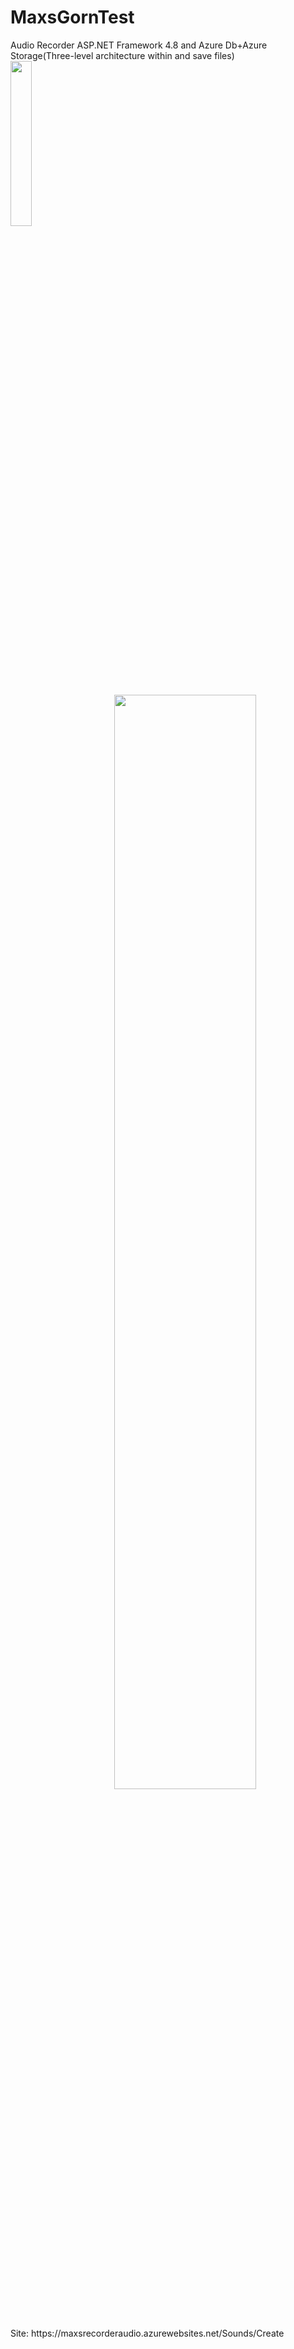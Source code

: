 # MaxsGornTest
<html>
<head>
Audio Recorder ASP.NET Framework 4.8 and Azure Db+Azure Storage(Three-level architecture within and save files)
</head>
<body>
  <div class="row"> 
  <div class="column">
    <img src="https://i.ibb.co/7Gh2LJk/photo-2020-07-15-04-07-23.jpg" align="left" width=26%  />
  </div>
  <div class="column">
  <img src="https://i.ibb.co/BG99cPM/Screenshot-1.png" align="right"  width=67% />
  </div>  
</div>
   
</body>
<footer><summary>Site: https://maxsrecorderaudio.azurewebsites.net/Sounds/Create</summary></footer>
</html>
